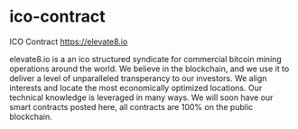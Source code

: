 # ico-contract
ICO Contract https://elevate8.io


elevate8.io is a an ico structured syndicate for commercial bitcoin mining operations around the world. We believe in the blockchain, and we use it to deliver a level of unparalleled transperancy to our investors. We align interests and locate the most economically optimized locations. Our technical knowledge is leveraged in many ways. We will soon have our smart contracts posted here, all contracts are 100% on the public blockchain. 
